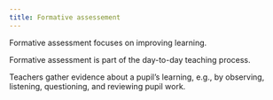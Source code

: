 ```yaml
---
title: Formative assessement
---
```


Formative assessment focuses on improving learning. 

Formative assessment is part of the day-to-day teaching process.

Teachers gather evidence about a pupil’s learning, e.g., by observing, listening, questioning, and reviewing pupil work.
